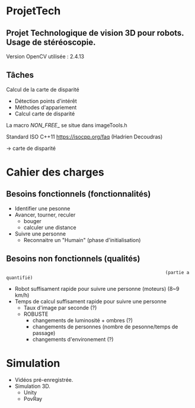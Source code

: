 # ProjetTech

## Projet Technologique de vision 3D pour robots. Usage de stéréoscopie.
Version OpenCV utilisée : 2.4.13

## Tâches
Calcul de la carte de disparité
  * Détection points d'intérêt
  * Méthodes d'appariement
  * Calcul carte de disparité

La macro _NON_FREE__ se situe dans imageTools.h

Standard ISO C++11
https://isocpp.org/faq
(Hadrien Decoudras)

-> carte de disparité

# Cahier des charges

## Besoins fonctionnels  (fonctionnalités)
- Identifier une pesonne
- Avancer, tourner, reculer
  - bouger
  - calculer une distance
- Suivre une personne
  - Reconnaitre un "Humain" (phase d'initialisation)
## Besoins non fonctionnels (qualités)
                                                                (partie a quantifié)
- Robot suffisament rapide pour suivre une personne (moteurs)   (8~9 km/h)
- Temps de calcul suffisament rapide pour suivre une personne 
  - Taux d'image par seconde                                    (?)
  - ROBUSTE
    - changements de luminosité + ombres                        (?)
    - changements de personnes                                  (nombre de pesonne/temps de passage)
    - changements d'environement                                (?)

# Simulation
- Vidéos pré-enregistrée.
- Simulation 3D.
  - Unity
  - PovRay